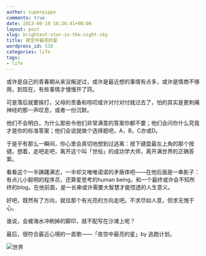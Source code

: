 ```yaml
---
author: superpippo
comments: true
date: 2013-06-19 16:26:41+00:00
layout: post
slug: brightest-star-in-the-night-sky
title: 夜空中最亮的星
wordpress_id: 518
categories: life
tags:
- life
---
```


或许是自己的青春期从来没叛逆过，或许是最近想的事情有点多，或许是情商不够用，到现在，有些事情才慢慢开了窍。

可是落后就要挨打，父母的责备和唠叨或许对付对付就过去了，怕的其实是更刺痛神经的那一声叹息，或者一份沉默。

他们不会明白，为什么那些令他们非常满意的答案你都不要；他们会问你什么究竟才是你的标准答案；他们会说就做个选择题吧，A，B，C亦或D。

于是乎有那么一瞬间，你心里会真切地想到过逃离：按下键盘最左上角的那个按键。想着，走吧走吧，离开这个叫「世俗」的成功学大师，离开满世界的正确答案。

看看这个一半踌躇满志，一半却又唯唯诺诺的矛盾体吧——在他后面是一串影子：有点儿小聪明的程序员，还算爱思考的human being，和一个最终或许会不知所终的blog。在他前面，是一长串或许需要大智慧才能悟透的人生意义。

好吧，既然有了方向，就往那个有光亮的方向走吧。不求尽如人意，但求无愧于心。

谁说，会被海水冲刷掉的脚印，就不配写在沙滩上呢？

最后，很符合最近心境的一首歌——「夜空中最亮的星」by 逃跑计划。

![世界](http://www.lifebackup.cn/wp-content/uploads/2013/06/bc5edc37e6e1.jpg)

<script type="text/javascript" src="http://www.xiami.com/widget/player-single?uid=1695&sid=1770201852&mode=js"></script>